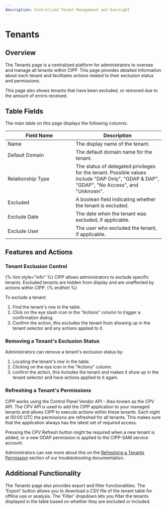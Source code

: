 ```yaml
---
description: Centralized Tenant Management and Oversight
---
```


# Tenants

## Overview

The Tenants page is a centralized platform for administrators to oversee and manage all tenants within CIPP. This page provides detailed information about each tenant and facilitates actions related to their exclusion status and permissions.

This page also shows tenants that have been excluded, or removed due to the amount of errors received.

## Table Fields

The main table on this page displays the following columns:

<table><thead><tr><th width="203">Field Name</th><th>Description</th></tr></thead><tbody><tr><td>Name</td><td>The display name of the tenant.</td></tr><tr><td>Default Domain</td><td>The default domain name for the tenant.</td></tr><tr><td>Relationship Type</td><td>The status of delegated privileges for the tenant. Possible values include "DAP Only", "GDAP &#x26; DAP", "GDAP", "No Access", and "Unknown".</td></tr><tr><td>Excluded</td><td>A boolean field indicating whether the tenant is excluded.</td></tr><tr><td>Exclude Date</td><td>The date when the tenant was excluded, if applicable.</td></tr><tr><td>Exclude User</td><td>The user who excluded the tenant, if applicable.</td></tr></tbody></table>

## Features and Actions

### Tenant Exclusion Control

{% hint style="info" %}
CIPP allows administrators to exclude specific tenants. Excluded tenants are hidden from display and are unaffected by actions within CIPP.
{% endhint %}

To exclude a tenant:

1. Find the tenant's row in the table.
2. Click on the eye slash icon in the "Actions" column to trigger a confirmation dialog.
3. Confirm the action, this excludes the tenant from showing up in the tenant selector and any actions applied to it.

### Removing a Tenant's Exclusion Status

Administrators can remove a tenant's exclusion status by:

1. Locating the tenant's row in the table.
2. Clicking on the eye icon in the "Actions" column.
3. confirm the action, this includes the tenant and makes it show up in the tenant selector and have actions applied to it again.

### Refreshing a Tenant's Permissions

CIPP works using the Control Panel Vendor API - Also known as the CPV API. The CPV API is used to add the CIPP application to your managed tenants and allows CIPP to execute actions within these tenants. Each night at 00:00 UTC the permissions are refreshed for all tenants. This makes sure that the application always has the latest set of required access.

Pressing the CPV Refresh button might be required when a new tenant is added, or a new GDAP permission is applied to the CIPP-SAM service account.

Administrators can see more about this on the [Refreshing a Tenants Permission](tenants.md#refreshing-a-tenants-permissions) section of our troubleshooting documentation.

## Additional Functionality

The Tenants page also provides export and filter functionalities. The 'Export' button allows you to download a CSV file of the tenant table for offline use or analysis. The 'Filter' dropdown lets you filter the tenants displayed in the table based on whether they are excluded or included.
